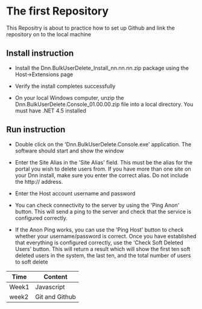 # The first Repository
This Repositry is about to practice how to set up Github and link the repository on to the local machine
## Install instruction

* Install the Dnn.BulkUserDelete_Install_nn.nn.nn.zip package using the Host->Extensions page
  
* Verify the install completes successfully
  
* On your local Windows computer, unzip the Dnn.BulkUserDelete.Console_01.00.00.zip file into a local directory. You must have .NET 4.5 installed
  
  
## Run instruction
* Double click on the 'Dnn.BulkUserDelete.Console.exe' application. The software should start and show the window
  
* Enter the Site Alias in the 'Site Alias' field. This must be the alias for the portal you wish to delete users from. If you have more than one site on your Dnn install, make sure you enter the correct alias. Do not include the http:// address.
  
* Enter the Host account username and password
  
* You can check connectivity to the server by using the 'Ping Anon' button. This will send a ping to the server and check that the service is configured correctly.
  
* If the Anon Ping works, you can use the 'Ping Host' button to check whether your username/password is correct.
Once you have established that everything is configured correctly, use the 'Check Soft Deleted Users' button. This will return a result which will show the first ten soft deleted users in the system, the last ten, and the total number of users to soft delete


Time|Content
------|------
Week1|Javascript
week2|Git and Github
